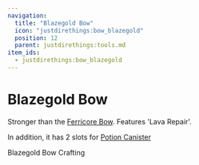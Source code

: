 ```yaml
---
navigation:
  title: "Blazegold Bow"
  icon: "justdirethings:bow_blazegold"
  position: 12
  parent: justdirethings:tools.md
item_ids:
  - justdirethings:bow_blazegold
---
```


# Blazegold Bow

Stronger than the [Ferricore Bow](./tool_ferricore_bow.md). Features 'Lava Repair'.

In addition, it has 2 slots for [Potion Canister](./item_potion_canister.md)

Blazegold Bow Crafting

<Recipe id="justdirethings:bow_blazegold" />

